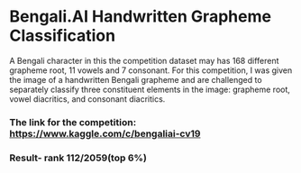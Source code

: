 # Bengali.AI Handwritten Grapheme Classification
A Bengali character in this the competition dataset may has 168 different grapheme root, 11 vowels and 7 consonant.
For this competition, I was given the image of a handwritten Bengali grapheme and are challenged to separately classify three constituent elements in the image: grapheme root, vowel diacritics, and consonant diacritics.

### The link for the competition: https://www.kaggle.com/c/bengaliai-cv19

### Result- rank 112/2059(top 6%)

